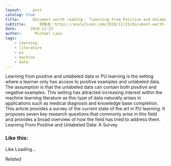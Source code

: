 ```yaml
---
layout:     post
catalog: true
title:      Document worth reading： “Learning From Positive and Unlabeled Data： A Survey”
subtitle:      转载自：https://analytixon.com/2018/11/23/document-worth-reading-learning-from-positive-and-unlabeled-data-a-survey/
date:      2018-11-23
author:      Michael Laux
tags:
    - learning
    - literature
    - pu
    - machine
    - data
---
```


Learning from positive and unlabeled data or PU learning is the setting where a learner only has access to positive examples and unlabeled data. The assumption is that the unlabeled data can contain both positive and negative examples. This setting has attracted increasing interest within the machine learning literature as this type of data naturally arises in applications such as medical diagnosis and knowledge base completion. This article provides a survey of the current state of the art in PU learning. It proposes seven key research questions that commonly arise in this field and provides a broad overview of how the field has tried to address them. Learning From Positive and Unlabeled Data: A Survey





### Like this:

Like Loading...


*Related*

